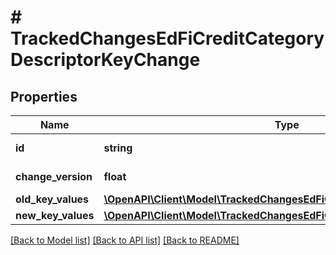# # TrackedChangesEdFiCreditCategoryDescriptorKeyChange

## Properties

Name | Type | Description | Notes
------------ | ------------- | ------------- | -------------
**id** | **string** | Resource identifier | [optional]
**change_version** | **float** | Change version | [optional]
**old_key_values** | [**\OpenAPI\Client\Model\TrackedChangesEdFiCreditCategoryDescriptorKey**](TrackedChangesEdFiCreditCategoryDescriptorKey.md) |  | [optional]
**new_key_values** | [**\OpenAPI\Client\Model\TrackedChangesEdFiCreditCategoryDescriptorKey**](TrackedChangesEdFiCreditCategoryDescriptorKey.md) |  | [optional]

[[Back to Model list]](../../README.md#models) [[Back to API list]](../../README.md#endpoints) [[Back to README]](../../README.md)
